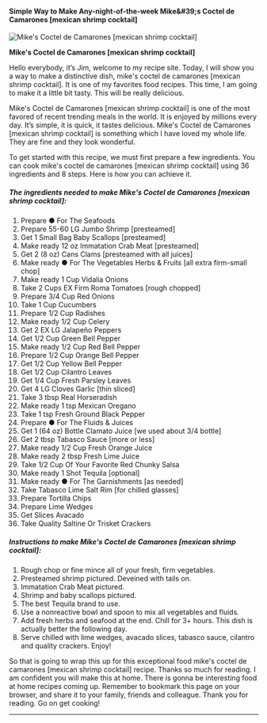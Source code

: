             

#### Simple Way to Make Any-night-of-the-week Mike&amp;#39;s Coctel de Camarones \[mexican shrimp cocktail\]

![Mike's Coctel de Camarones [mexican shrimp cocktail]](https://img-global.cpcdn.com/recipes/e47f55390637f9c1/751x532cq70/mikes-coctel-de-camarones-mexican-shrimp-cocktail-recipe-main-photo.jpg)

**Mike's Coctel de Camarones \[mexican shrimp cocktail\]**

Hello everybody, it’s Jim, welcome to my recipe site. Today, I will show you a way to make a distinctive dish, mike's coctel de camarones \[mexican shrimp cocktail\]. It is one of my favorites food recipes. This time, I am going to make it a little bit tasty. This will be really delicious.

Mike's Coctel de Camarones \[mexican shrimp cocktail\] is one of the most favored of recent trending meals in the world. It is enjoyed by millions every day. It’s simple, it is quick, it tastes delicious. Mike's Coctel de Camarones \[mexican shrimp cocktail\] is something which I have loved my whole life. They are fine and they look wonderful.

To get started with this recipe, we must first prepare a few ingredients. You can cook mike's coctel de camarones \[mexican shrimp cocktail\] using 36 ingredients and 8 steps. Here is how you can achieve it.

##### The ingredients needed to make Mike's Coctel de Camarones \[mexican shrimp cocktail\]:

1.  Prepare ● For The Seafoods
2.  Prepare 55-60 LG Jumbo Shrimp \[presteamed\]
3.  Get 1 Small Bag Baby Scallops \[presteamed\]
4.  Make ready 12 oz Immatation Crab Meat \[presteamed\]
5.  Get 2 (8 oz) Cans Clams \[presteamed with all juices\]
6.  Make ready ● For The Vegetables Herbs & Fruits \[all extra firm-small chop\]
7.  Make ready 1 Cup Vidalia Onions
8.  Take 2 Cups EX Firm Roma Tomatoes \[rough chopped\]
9.  Prepare 3/4 Cup Red Onions
10.  Take 1 Cup Cucumbers
11.  Prepare 1/2 Cup Radishes
12.  Make ready 1/2 Cup Celery
13.  Get 2 EX LG Jalapeño Peppers
14.  Get 1/2 Cup Green Bell Pepper
15.  Make ready 1/2 Cup Red Bell Pepper
16.  Prepare 1/2 Cup Orange Bell Pepper
17.  Get 1/2 Cup Yellow Bell Pepper
18.  Get 1/2 Cup Cilantro Leaves
19.  Get 1/4 Cup Fresh Parsley Leaves
20.  Get 4 LG Cloves Garlic \[thin sliced\]
21.  Take 3 tbsp Real Horseradish
22.  Make ready 1 tsp Mexican Oregano
23.  Take 1 tsp Fresh Ground Black Pepper
24.  Prepare ● For The Fluids & Juices
25.  Get 1 (64 oz) Bottle Clamato Juice \[we used about 3/4 bottle\]
26.  Get 2 tbsp Tabasco Sauce \[more or less\]
27.  Make ready 1/2 Cup Fresh Orange Juice
28.  Make ready 2 tbsp Fresh Lime Juice
29.  Take 1/2 Cup Of Your Favorite Red Chunky Salsa
30.  Make ready 1 Shot Tequila \[optional\]
31.  Make ready ● For The Garnishments \[as needed\]
32.  Take Tabasco Lime Salt Rim \[for chilled glasses\]
33.  Prepare Tortilla Chips
34.  Prepare Lime Wedges
35.  Get Slices Avacado
36.  Take Quality Saltine Or Trisket Crackers

##### Instructions to make Mike's Coctel de Camarones \[mexican shrimp cocktail\]:

1.  Rough chop or fine mince all of your fresh, firm vegetables.
2.  Presteamed shrimp pictured. Deveined with tails on.
3.  Immatation Crab Meat pictured.
4.  Shrimp and baby scallops pictured.
5.  The best Tequila brand to use.
6.  Use a nonreactive bowl and spoon to mix all vegetables and fluids.
7.  Add fresh herbs and seafood at the end. Chill for 3+ hours. This dish is actually better the following day.
8.  Serve chilled with lime wedges, avacado slices, tabasco sauce, cilantro and quality crackers. Enjoy!

So that is going to wrap this up for this exceptional food mike's coctel de camarones \[mexican shrimp cocktail\] recipe. Thanks so much for reading. I am confident you will make this at home. There is gonna be interesting food at home recipes coming up. Remember to bookmark this page on your browser, and share it to your family, friends and colleague. Thank you for reading. Go on get cooking!

* * *
